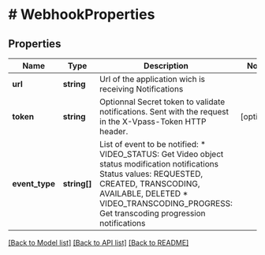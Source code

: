 # # WebhookProperties

## Properties

Name | Type | Description | Notes
------------ | ------------- | ------------- | -------------
**url** | **string** | Url of the application wich is receiving Notifications |
**token** | **string** | Optionnal Secret token to validate notifications. Sent with the request in the X-Vpass-Token HTTP header. | [optional]
**event_type** | **string[]** | List of event to be notified:   * VIDEO_STATUS: Get Video object status modification notifications   Status values: REQUESTED, CREATED, TRANSCODING, AVAILABLE, DELETED   * VIDEO_TRANSCODING_PROGRESS: Get transcoding progression notifications |

[[Back to Model list]](../../README.md#models) [[Back to API list]](../../README.md#endpoints) [[Back to README]](../../README.md)
